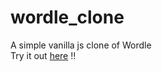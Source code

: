 # wordle_clone

A simple vanilla js clone of Wordle
<br>
Try it out  [here](https://kaushik268mlore.github.io/THE-WORDLE/) !! 
